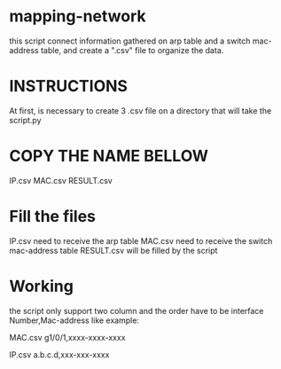 # mapping-network
this script connect information gathered on arp table and a switch mac-address table, and create a ".csv" file to organize the data.


# INSTRUCTIONS
At first, is necessary to create 3 .csv file on a directory that will take the script.py

# COPY THE NAME BELLOW 
IP.csv
MAC.csv
RESULT.csv

# Fill the files
IP.csv need to receive the arp table
MAC.csv need to receive the switch mac-address table
RESULT.csv will be filled by the script

# Working
the script only support two column and the order have to be interface Number,Mac-address like example:

MAC.csv
g1/0/1,xxxx-xxxx-xxxx

IP.csv
a.b.c.d,xxx-xxx-xxxx
